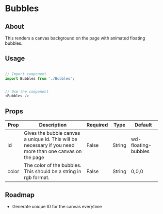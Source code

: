 # Bubbles

## About
This renders a canvas background on the page with animated floating bubbles.


## Usage

```javascript

// Import component
import Bubbles from './Bubbles';


// Use the component
<Bubbles />

```


## Props

| Prop  | Description                                                                                              | Required | Type   | Default             |
|-------|----------------------------------------------------------------------------------------------------------|----------|--------|---------------------|
| id    | Gives the bubble canvas a unique id. This will be necessary if you need more than one canvas on the page | False    | String | wd-floating-bubbles |
| color | The color of the bubbles. This should be a string in rgb format.                                         | False    | String | 0,0,0               |


## Roadmap
- Generate unique ID for the canvas everytime